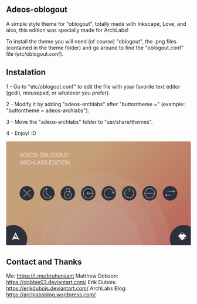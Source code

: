 
## Adeos-oblogout

A simple style theme for "oblogout", totally made with Inkscape, Love, and also, this edition was specially made for ArchLabs!

To install the theme you will need (of course) "oblogout", the .png files (contained in the theme folder) and go around to find the "oblogout.conf" file (etc/oblogout.conf).

## Instalation 

1 - Go to "etc/oblogout.conf" to edit the file with your favorite text editor (gedit, mousepad, or whatever you prefer).

2 - Modify it by adding "adeos-archlabs" after "buttontheme =" (example: "buttontheme = adeos-archlabs").

3 - Move the "adeos-archlabs" folder to "usr/share/themes".

4 - Enjoy! :D 

![My image](https://github.com/bruhensant/Adeos-ArchLabs/blob/master/Preview-ArchLabs.png)

## Contact and Thanks

Me: https://t.me/bruhensant
Matthew Dobson: https://dobbie03.deviantart.com/
Erik Dubois: https://erikdubois.deviantart.com/
ArchLabs Blog: https://archlabsblog.wordpress.com/
